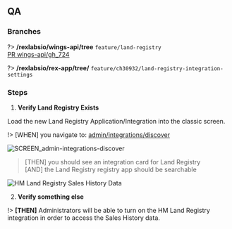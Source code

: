 
## QA

### Branches

?> __/rexlabsio/wings-api/tree__ `feature/land-registry`  
[PR wings-api/gh_724](https://github.com/rexlabsio/wings-api/pull/724)

?> __/rexlabsio/rex-app/tree/__ `feature/ch30932/land-registry-integration-settings`

### Steps

1. **Verify Land Registry Exists**  

Load the new Land Registry Application/Integration into the classic screen.

!> [WHEN] you navigate to: [admin/integrations/discover](/admin/integrations/discover)

![SCREEN_admin-integrations-discover](https://firebasestorage.googleapis.com/v0/b/docsify-react.appspot.com/o/Land%20Registry%2FSCREEN_admin-integrations-discover.png?alt=media&token=15cc0633-c891-42c5-83b4-025d7d4656bf)

> [THEN] you should see an integration card for Land Registry  
[AND] the Land Registry registry app should be searchable

![HM Land Registry Sales History Data](https://firebasestorage.googleapis.com/v0/b/docsify-react.appspot.com/o/Land%20Registry%2FHM%20Land%20Registry%20Sales%20History%20Data.png?alt=media&token=98ef4d9b-ff61-41d3-aa99-d2fccbbbcf4a)

2. **Verify something else** 


!> __[THEN]__ Administrators will be able to turn on the HM Land Registry integration in order to access the Sales History data.